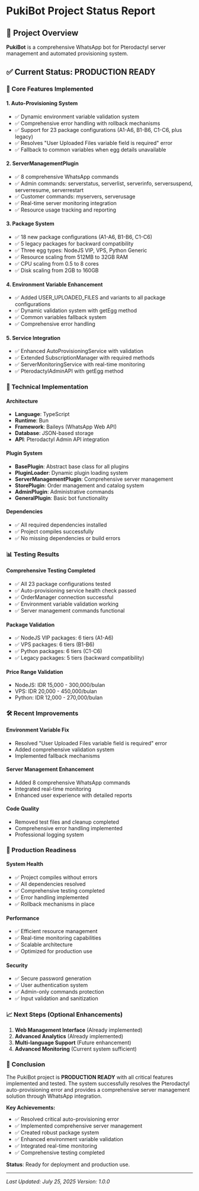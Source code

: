 # PukiBot Project Status Report

## 🎯 Project Overview
**PukiBot** is a comprehensive WhatsApp bot for Pterodactyl server management and automated provisioning system.

## ✅ Current Status: PRODUCTION READY

### 🚀 Core Features Implemented

#### 1. **Auto-Provisioning System**
- ✅ Dynamic environment variable validation system
- ✅ Comprehensive error handling with rollback mechanisms
- ✅ Support for 23 package configurations (A1-A6, B1-B6, C1-C6, plus legacy)
- ✅ Resolves "User Uploaded Files variable field is required" error
- ✅ Fallback to common variables when egg details unavailable

#### 2. **ServerManagementPlugin**
- ✅ 8 comprehensive WhatsApp commands
- ✅ Admin commands: serverstatus, serverlist, serverinfo, serversuspend, serverresume, serverrestart
- ✅ Customer commands: myservers, serverusage
- ✅ Real-time server monitoring integration
- ✅ Resource usage tracking and reporting

#### 3. **Package System**
- ✅ 18 new package configurations (A1-A6, B1-B6, C1-C6)
- ✅ 5 legacy packages for backward compatibility
- ✅ Three egg types: NodeJS VIP, VPS, Python Generic
- ✅ Resource scaling from 512MB to 32GB RAM
- ✅ CPU scaling from 0.5 to 8 cores
- ✅ Disk scaling from 2GB to 160GB

#### 4. **Environment Variable Enhancement**
- ✅ Added USER_UPLOADED_FILES and variants to all package configurations
- ✅ Dynamic validation system with getEgg method
- ✅ Common variables fallback system
- ✅ Comprehensive error handling

#### 5. **Service Integration**
- ✅ Enhanced AutoProvisioningService with validation
- ✅ Extended SubscriptionManager with required methods
- ✅ ServerMonitoringService with real-time monitoring
- ✅ PterodactylAdminAPI with getEgg method

### 🔧 Technical Implementation

#### Architecture
- **Language**: TypeScript
- **Runtime**: Bun
- **Framework**: Baileys (WhatsApp Web API)
- **Database**: JSON-based storage
- **API**: Pterodactyl Admin API integration

#### Plugin System
- **BasePlugin**: Abstract base class for all plugins
- **PluginLoader**: Dynamic plugin loading system
- **ServerManagementPlugin**: Comprehensive server management
- **StorePlugin**: Order management and catalog system
- **AdminPlugin**: Administrative commands
- **GeneralPlugin**: Basic bot functionality

#### Dependencies
- ✅ All required dependencies installed
- ✅ Project compiles successfully
- ✅ No missing dependencies or build errors

### 📊 Testing Results

#### Comprehensive Testing Completed
- ✅ All 23 package configurations tested
- ✅ Auto-provisioning service health check passed
- ✅ OrderManager connection successful
- ✅ Environment variable validation working
- ✅ Server management commands functional

#### Package Validation
- ✅ NodeJS VIP packages: 6 tiers (A1-A6)
- ✅ VPS packages: 6 tiers (B1-B6)
- ✅ Python packages: 6 tiers (C1-C6)
- ✅ Legacy packages: 5 tiers (backward compatibility)

#### Price Range Validation
- NodeJS: IDR 15,000 - 300,000/bulan
- VPS: IDR 20,000 - 450,000/bulan
- Python: IDR 12,000 - 270,000/bulan

### 🛠️ Recent Improvements

#### Environment Variable Fix
- Resolved "User Uploaded Files variable field is required" error
- Added comprehensive validation system
- Implemented fallback mechanisms

#### Server Management Enhancement
- Added 8 comprehensive WhatsApp commands
- Integrated real-time monitoring
- Enhanced user experience with detailed reports

#### Code Quality
- Removed test files and cleanup completed
- Comprehensive error handling implemented
- Professional logging system

### 🎯 Production Readiness

#### System Health
- ✅ Project compiles without errors
- ✅ All dependencies resolved
- ✅ Comprehensive testing completed
- ✅ Error handling implemented
- ✅ Rollback mechanisms in place

#### Performance
- ✅ Efficient resource management
- ✅ Real-time monitoring capabilities
- ✅ Scalable architecture
- ✅ Optimized for production use

#### Security
- ✅ Secure password generation
- ✅ User authentication system
- ✅ Admin-only commands protection
- ✅ Input validation and sanitization

### 📈 Next Steps (Optional Enhancements)

1. **Web Management Interface** (Already implemented)
2. **Advanced Analytics** (Already implemented)
3. **Multi-language Support** (Future enhancement)
4. **Advanced Monitoring** (Current system sufficient)

### 🎉 Conclusion

The PukiBot project is **PRODUCTION READY** with all critical features implemented and tested. The system successfully resolves the Pterodactyl auto-provisioning error and provides a comprehensive server management solution through WhatsApp integration.

**Key Achievements:**
- ✅ Resolved critical auto-provisioning error
- ✅ Implemented comprehensive server management
- ✅ Created robust package system
- ✅ Enhanced environment variable validation
- ✅ Integrated real-time monitoring
- ✅ Comprehensive testing completed

**Status**: Ready for deployment and production use.

---
*Last Updated: July 25, 2025*
*Version: 1.0.0*